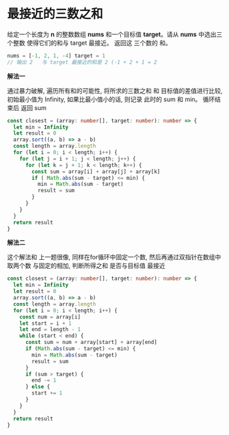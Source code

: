 # 最接近的三数之和

  给定一个长度为 **n** 的整数数组 **nums** 和一个目标值 **target**。请从 **nums** 中选出三个整数 使得它们的和与 target 最接近。
  返回这 三个数的 和。

```js
nums = [-1, 2, 1, -4] target = 1
// 输出 2   与 target 最接近的和是 2 (-1 + 2 + 1 = 2
```
**解法一**

  通过暴力破解, 遍历所有和的可能性, 将所求的三数之和 和 目标值的差值进行比较, 初始最小值为 Infinity, 如果比最小值小的话, 则记录
  此时的 sum 和 min。 循环结束后 返回 sum
```ts
const closest = (array: number[], target: number): number => {
  let min = Infinity
  let result = 0
  array.sort((a, b) => a - b)
  const length = array.length
  for (let i = 0; i < length; i++) {
    for (let j = i + 1; j < length; j++) {
      for (let k = j + 1; k < length; k++) {
        const sum = array[i] + array[j] + array[k]
        if ( Math.abs(sum - target) <= min) {
          min = Math.abs(sum - target)
          result = sum
        }
      }
    }
  }
  return result
}
```

**解法二**

  这个解法和 上一题很像, 同样在for循环中固定一个数, 然后再通过双指针在数组中取两个数 与固定的相加, 判断所得之和 是否与目标值 最接近

```ts
const closest = (array: number[], target: number): number => {
  let min = Infinity
  let result = 0
  array.sort((a, b) => a - b)
  const length = array.length
  for (let i = 0; i < length; i++) {
    const num = array[i]
    let start = i + 1
    let end = length - 1
    while (start < end) {
      const sum = num + array[start] + array[end]
      if (Math.abs(sum - target) <= min) {
        min = Math.abs(sum - target)
        result = sum
      }
      if (sum > target) {
        end -= 1
      } else {
        start += 1
      }
    }
  }
  return result
}
```